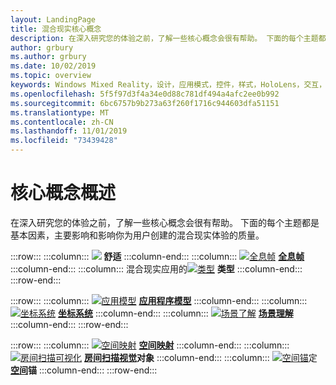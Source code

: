 ```yaml
---
layout: LandingPage
title: 混合现实核心概念
description: 在深入研究您的体验之前，了解一些核心概念会很有帮助。 下面的每个主题都是基本因素，主要影响和影响你为用户创建的混合现实体验的质量。
author: grbury
ms.author: grbury
ms.date: 10/02/2019
ms.topic: overview
keywords: Windows Mixed Reality，设计，应用模式，控件，样式，HoloLens，交互，UX 元素，行为，构建基块
ms.openlocfilehash: 5f5f97d3f4a34e0d88c781df494a4afc2ee0b992
ms.sourcegitcommit: 6bc6757b9b273a63f260f1716c944603dfa51151
ms.translationtype: MT
ms.contentlocale: zh-CN
ms.lasthandoff: 11/01/2019
ms.locfileid: "73439428"
---
```

# <a name="core-concepts-overview"></a>核心概念概述

在深入研究您的体验之前，了解一些核心概念会很有帮助。 下面的每个主题都是基本因素，主要影响和影响你为用户创建的混合现实体验的质量。 

:::row:::
    :::column:::
       [![](images/comfort-chart.PNG)](comfort.md)  **[](comfort.md)舒适**
    :::column-end:::
    :::column:::
       [![全息帧](images/destinationmars-750px.png)](holographic-frame.md) **[全息帧](holographic-frame.md)**
    :::column-end:::
    :::column:::
       混合现实应用的[![类型](images/enhancedenvironmentapps-640px.jpg)](types-of-mixed-reality-apps.md)  **[](types-of-mixed-reality-apps.md)类型**
    :::column-end:::
:::row-end:::

:::row:::
    :::column:::
       [![应用模型](images/teleportation-640px.png)](app-model.md) **[应用程序模型](app-model.md)**
    :::column-end:::
    :::column:::
        [![坐标系统](images/coordinate-systems.PNG)](coordinate-systems.md) **[坐标系统](coordinate-systems.md)**
    :::column-end:::
    :::column:::
        [![场景了解](images/scene-understanding.png)](scene-understanding.md) **[场景理解](scene-understanding.md)**
    :::column-end:::
:::row-end:::

:::row:::
    :::column:::
       [![空间映射](images/surfacereconstruction.jpg)](spatial-mapping.md) **[空间映射](spatial-mapping.md)**
    :::column-end:::
    :::column:::
       [![房间扫描可视化](images/sr-mixedworld-140429-8pm-00068-1000px.png)](room-scan-visualization.md) **[房间扫描视觉](room-scan-visualization.md)对象**
    :::column-end:::
    :::column:::
       [![空间锚](images/azurespatialanchors.jpg)](spatial-anchors.md)定 **[空间](spatial-anchors.md)锚**
    :::column-end:::
:::row-end:::


<br>

<br>

